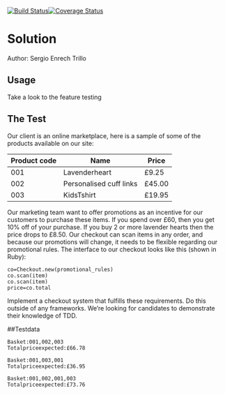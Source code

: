 [![Build Status](https://travis-ci.org/tigretoncio/ecommerce-test.svg?branch=wip)](https://travis-ci.org/tigretoncio/ecommerce-test)[![Coverage Status](https://coveralls.io/repos/github/tigretoncio/ecommerce-test/badge.svg?branch=master)](https://coveralls.io/github/tigretoncio/ecommerce-test?branch=master)

# Solution

Author: Sergio Enrech Trillo

## Usage

Take a look to the feature testing




## The Test
Our client is an online marketplace, here is a sample of some of the products available on our site:


| Product  code | Name                   | Price  |
|---------------|------------------------|--------|
| 001           | Lavenderheart          | £9.25  |
| 002           | Personalised cuff links| £45.00 |
| 003           | KidsT­shirt            | £19.95 |


Our marketing team want to offer promotions as an incentive for our customers to purchase these items.
If you spend over £60, then you get 10% off of your purchase. If you buy 2 or more lavender hearts then the
price drops to £8.50.
Our check­out can scan items in any order, and because our promotions will change, it needs to be flexible
regarding our promotional rules.
The interface to our checkout looks like this (shown in Ruby):

```
co=Checkout.new​(promotional_rules)
co.scan​(item)
co.scan​(item)
price=co.total
```

Implement a checkout system that fulfills these requirements. Do this outside of any frameworks. We’re
looking for candidates to demonstrate their knowledge of TDD.

##Testdata

```
Basket:001,002,003
Totalpriceexpected:£66.78
```

```
Basket:001,003,001
Totalpriceexpected:£36.95
```

```
Basket:001,002,001,003
Totalpriceexpected:£73.76
```
